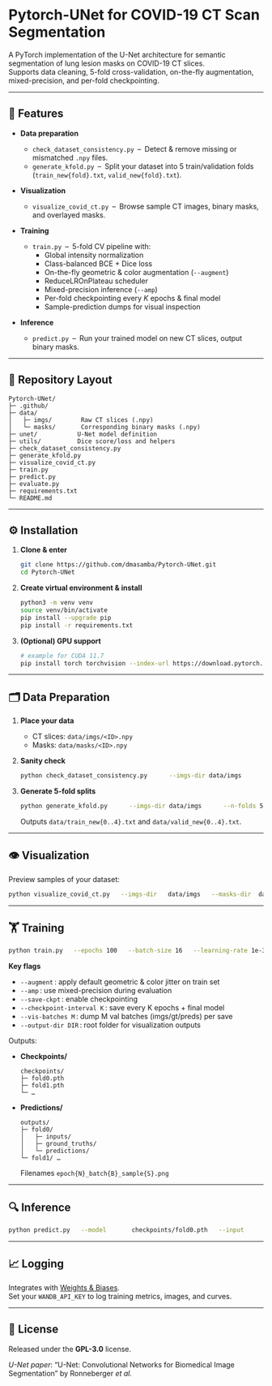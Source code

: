 # Pytorch-UNet for COVID-19 CT Scan Segmentation

A PyTorch implementation of the U-Net architecture for semantic segmentation of lung lesion masks on COVID-19 CT slices.  
Supports data cleaning, 5-fold cross-validation, on-the-fly augmentation, mixed-precision, and per-fold checkpointing.

---

## 🚀 Features

- **Data preparation**  
  - `check_dataset_consistency.py` – Detect & remove missing or mismatched `.npy` files.  
  - `generate_kfold.py` – Split your dataset into 5 train/validation folds (`train_new{fold}.txt`, `valid_new{fold}.txt`).

- **Visualization**  
  - `visualize_covid_ct.py` – Browse sample CT images, binary masks, and overlayed masks.

- **Training**  
  - `train.py` – 5-fold CV pipeline with:  
    - Global intensity normalization  
    - Class-balanced BCE + Dice loss  
    - On-the-fly geometric & color augmentation (`--augment`)  
    - ReduceLROnPlateau scheduler  
    - Mixed-precision inference (`--amp`)  
    - Per-fold checkpointing every *K* epochs & final model  
    - Sample-prediction dumps for visual inspection  

- **Inference**  
  - `predict.py` – Run your trained model on new CT slices, output binary masks.

---

## 📁 Repository Layout

```
Pytorch-UNet/
├─ .github/                    
├─ data/                       
│   ├─ imgs/        Raw CT slices (.npy)
│   └─ masks/       Corresponding binary masks (.npy)
├─ unet/           U-Net model definition
├─ utils/          Dice score/loss and helpers
├─ check_dataset_consistency.py
├─ generate_kfold.py
├─ visualize_covid_ct.py
├─ train.py
├─ predict.py
├─ evaluate.py
├─ requirements.txt
└─ README.md
```

---

## ⚙️ Installation

1. **Clone & enter**  
   ```bash
   git clone https://github.com/dmasamba/Pytorch-UNet.git
   cd Pytorch-UNet
   ```

2. **Create virtual environment & install**  
   ```bash
   python3 -m venv venv
   source venv/bin/activate
   pip install --upgrade pip
   pip install -r requirements.txt
   ```

3. **(Optional) GPU support**  
   ```bash
   # example for CUDA 11.7
   pip install torch torchvision --index-url https://download.pytorch.org/whl/cu117
   ```

---

## 🗂️ Data Preparation

1. **Place your data**  
   - CT slices: `data/imgs/<ID>.npy`  
   - Masks:       `data/masks/<ID>.npy`

2. **Sanity check**  
   ```bash
   python check_dataset_consistency.py      --imgs-dir data/imgs      --masks-dir data/masks
   ```

3. **Generate 5-fold splits**  
   ```bash
   python generate_kfold.py      --imgs-dir data/imgs      --n-folds 5
   ```
   Outputs `data/train_new{0..4}.txt` and `data/valid_new{0..4}.txt`.

---

## 👁️ Visualization

Preview samples of your dataset:

```bash
python visualize_covid_ct.py   --imgs-dir   data/imgs   --masks-dir  data/masks   --n-samples  8   --output-dir figures/
```

---

## 🏋️ Training

```bash
python train.py   --epochs 100   --batch-size 16   --learning-rate 1e-3   --scale 0.5   --num-folds 5   --augment   --amp   --save-ckpt   --checkpoint-interval 10   --vis-batches 1   --output-dir outputs/
```

**Key flags**  
- `--augment` : apply default geometric & color jitter on train set  
- `--amp` : use mixed-precision during evaluation  
- `--save-ckpt` : enable checkpointing  
- `--checkpoint-interval K` : save every K epochs + final model  
- `--vis-batches M` : dump M val batches (imgs/gt/preds) per save  
- `--output-dir DIR` : root folder for visualization outputs  

Outputs:
- **Checkpoints/**  
  ```
  checkpoints/
  ├─ fold0.pth
  ├─ fold1.pth
  └─ … 
  ```
- **Predictions/**  
  ```
  outputs/
  ├─ fold0/
  │   ├─ inputs/
  │   ├─ ground_truths/
  │   └─ predictions/
  └─ fold1/ …
  ```
  Filenames `epoch{N}_batch{B}_sample{S}.png`

---

## 🔍 Inference

```bash
python predict.py   --model       checkpoints/fold0.pth   --input       new_slice.npy   --output      pred_mask.npy   --viz         # also save PNG overlay
```

---

## 📈 Logging

Integrates with [Weights & Biases](https://wandb.ai).  
Set your `WANDB_API_KEY` to log training metrics, images, and curves.

---

## 📜 License

Released under the **GPL-3.0** license.

_U-Net paper_: “U-Net: Convolutional Networks for Biomedical Image Segmentation” by Ronneberger _et al._
